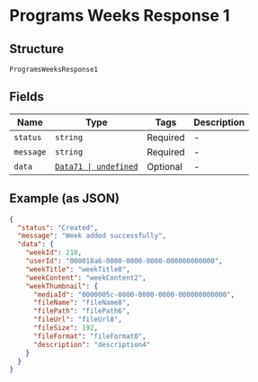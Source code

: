 
# Programs Weeks Response 1

## Structure

`ProgramsWeeksResponse1`

## Fields

| Name | Type | Tags | Description |
|  --- | --- | --- | --- |
| `status` | `string` | Required | - |
| `message` | `string` | Required | - |
| `data` | [`Data71 \| undefined`](../../doc/models/data-71.md) | Optional | - |

## Example (as JSON)

```json
{
  "status": "Created",
  "message": "Week added successfully",
  "data": {
    "weekId": 210,
    "userId": "000018a6-0000-0000-0000-000000000000",
    "weekTitle": "weekTitle8",
    "weekContent": "weekContent2",
    "weekThumbnail": {
      "mediaId": "0000005c-0000-0000-0000-000000000000",
      "fileName": "fileName8",
      "filePath": "filePath6",
      "fileUrl": "fileUrl8",
      "fileSize": 192,
      "fileFormat": "fileFormat0",
      "description": "description4"
    }
  }
}
```

